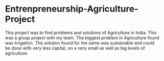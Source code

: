 # Entrenpreneurship-Agriculture-Project
This project was to find problems and solutions of Agriculture in India. This was a group project with my team. The biggest problem in Agriculture found was Irrigation. The solution found for the same was sustainable and could be done with very less capital, on a very small as well as big levels of agriculture.
